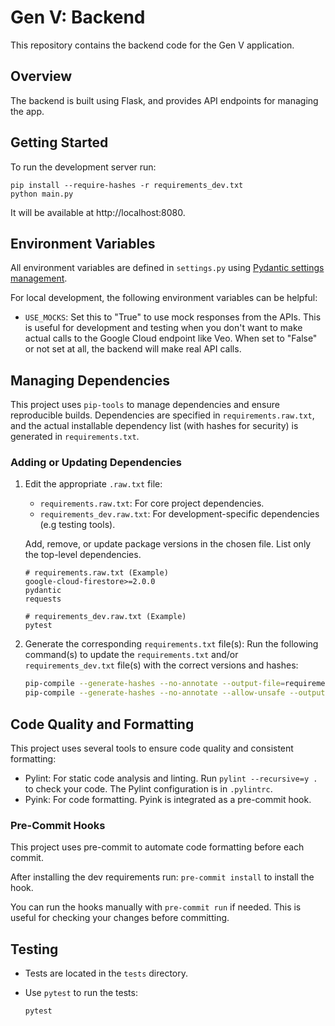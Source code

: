 # Gen V: Backend

This repository contains the backend code for the Gen V application.

## Overview

The backend is built using Flask, and provides API endpoints for managing the
app.

## Getting Started

To run the development server run:
```
pip install --require-hashes -r requirements_dev.txt
python main.py
```

It will be available at http://localhost:8080.

## Environment Variables

All environment variables are defined in `settings.py` using
[Pydantic settings management](https://docs.pydantic.dev/latest/concepts/pydantic_settings/).

For local development, the following environment variables can be helpful:

-   `USE_MOCKS`: Set this to "True" to use mock responses from the APIs. This is
    useful for development and testing when you don't want to make actual calls
    to the Google Cloud endpoint like Veo. When set to "False" or not set at
    all, the backend will make real API calls.

## Managing Dependencies

This project uses `pip-tools` to manage dependencies and ensure reproducible
builds. Dependencies are specified in `requirements.raw.txt`, and the actual
installable dependency list (with hashes for security) is generated in
`requirements.txt`.

### Adding or Updating Dependencies

1.  Edit the appropriate `.raw.txt` file:
    * `requirements.raw.txt`: For core project dependencies.
    * `requirements_dev.raw.txt`: For development-specific dependencies (e.g
      testing tools).

    Add, remove, or update package versions in the chosen file. List only the
    top-level dependencies.

    ```
    # requirements.raw.txt (Example)
    google-cloud-firestore>=2.0.0
    pydantic
    requests

    # requirements_dev.raw.txt (Example)
    pytest
    ```

2.  Generate the corresponding `requirements.txt` file(s): Run the following
    command(s) to update the `requirements.txt` and/or `requirements_dev.txt`
    file(s) with the correct versions and hashes:

    ```bash
    pip-compile --generate-hashes --no-annotate --output-file=requirements.txt requirements.raw.txt
    pip-compile --generate-hashes --no-annotate --allow-unsafe --output-file=requirements_dev.txt requirements_dev.raw.txt
    ```

## Code Quality and Formatting
This project uses several tools to ensure code quality and consistent
formatting:

- Pylint: For static code analysis and linting. Run `pylint --recursive=y .` to
  check your code. The Pylint configuration is in `.pylintrc`.
- Pyink: For code formatting. Pyink is integrated as a pre-commit hook.

### Pre-Commit Hooks
This project uses pre-commit to automate code formatting before each commit.

After installing the dev requirements run: `pre-commit install` to install the
hook.

You can run the hooks manually with `pre-commit run` if needed. This is useful
for checking your changes before committing.

## Testing

*   Tests are located in the `tests` directory.
*   Use `pytest` to run the tests:

    ```bash
    pytest
    ```
